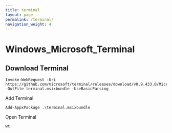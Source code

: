 ```yaml
---
title: terminal
layout: page
permalink: /terminal/
navigation_weight: 4
---
```


# Windows_Microsoft_Terminal

## Download Terminal

```
Invoke-WebRequest -Uri https://github.com/microsoft/terminal/releases/download/v0.9.433.0/Microsoft.WindowsTerminal_0.9.433.0_8wekyb3d8bbwe.msixbundle -OutFile terminal.msixbundle -UseBasicParsing
```

Add Terminal

```
Add-AppxPackage .\terminal.msixbundle
```

Open Terminal

```
wt
```
